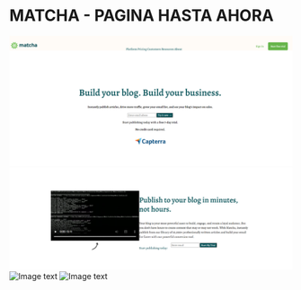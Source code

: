 # MATCHA - PAGINA HASTA AHORA

![Image text](https://raw.githubusercontent.com/mibarra24/Frontend-Fundamentals/main/sesion-03/Postwork-Matcha/assets/Matcha-1.png)
![Image text](https://raw.githubusercontent.com/mibarra24/Frontend-Fundamentals/main/sesion-03/Postwork-Matcha/assets/Matcha-2.png)
![Image text](https://raw.githubusercontent.com/mibarra24/Frontend-Fundamentals/main/sesion-03/Postwork-Matcha/assets/Matcha-3.png)
![Image text](https://raw.githubusercontent.com/mibarra24/Frontend-Fundamentals/main/sesion-03/Postwork-Matcha/assets/Matcha-4.png)
